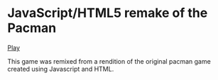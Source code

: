 JavaScript/HTML5 remake of the Pacman
=====================================

[Play](http://allyson-english.github.com/viral_load/index)  

This game was remixed from a rendition of the original pacman game created using Javascript and HTML. 
